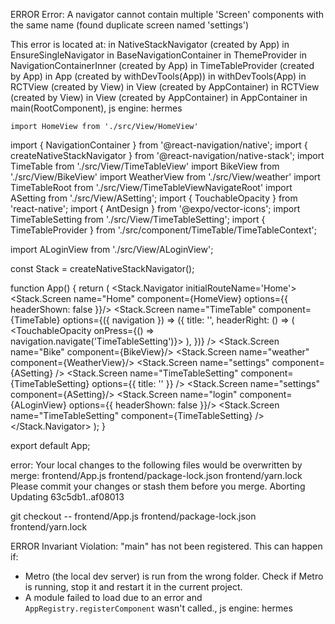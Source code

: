  ERROR  Error: A navigator cannot contain multiple 'Screen' components with the same name (found duplicate screen named 'settings')

This error is located at:
    in NativeStackNavigator (created by App)
    in EnsureSingleNavigator
    in BaseNavigationContainer
    in ThemeProvider
    in NavigationContainerInner (created by App)
    in TimeTableProvider (created by App)
    in App (created by withDevTools(App))
    in withDevTools(App)
    in RCTView (created by View)
    in View (created by AppContainer)
    in RCTView (created by View)
    in View (created by AppContainer)
    in AppContainer
    in main(RootComponent), js engine: hermes



    import HomeView from './src/View/HomeView'
import { NavigationContainer } from '@react-navigation/native';
import { createNativeStackNavigator } from '@react-navigation/native-stack';
import TimeTable from './src/View/TimeTableView'
import BikeView from './src/View/BikeView'
import WeatherView from './src/View/weather'
import TimeTableRoot from './src/View/TimeTableViewNavigateRoot'
import ASetting from './src/View/ASetting';
import { TouchableOpacity } from 'react-native';
import { AntDesign } from '@expo/vector-icons';
import TimeTableSetting from './src/View/TimeTableSetting';
import { TimeTableProvider } from './src/component/TimeTable/TimeTableContext'; 

import ALoginView from './src/View/ALoginView';

const Stack = createNativeStackNavigator();

function App() {
  return (
    <TimeTableProvider>
      <NavigationContainer>
        <Stack.Navigator initialRouteName='Home'>
          <Stack.Screen name="Home" component={HomeView} options={{ headerShown: false }}/>
          <Stack.Screen name="TimeTable" component={TimeTable} 
            options={({ navigation }) => ({ 
              title: '',
              headerRight: () => (
                <TouchableOpacity onPress={() => navigation.navigate('TimeTableSetting')}>
                  <AntDesign name="ellipsis1" size={24} color="black" />
                </TouchableOpacity>
              ),
            })} />
          <Stack.Screen name="Bike" component={BikeView}/>
          <Stack.Screen name="weather" component={WeatherView}/>
          <Stack.Screen name="settings" component={ASetting} />
          <Stack.Screen name="TimeTableSetting" component={TimeTableSetting} options={{ title: '' }} />
          <Stack.Screen name="settings" component={ASetting}/>
          <Stack.Screen name="login" component={ALoginView} options={{ headerShown: false }}/>
          <Stack.Screen name="TimeTableSetting" component={TimeTableSetting} />
        </Stack.Navigator>
      </NavigationContainer>
    </TimeTableProvider>
  );
}


export default App;


error: Your local changes to the following files would be overwritten by merge:
        frontend/App.js
        frontend/package-lock.json
        frontend/yarn.lock
Please commit your changes or stash them before you merge.
Aborting
Updating 63c5db1..af08013



git checkout -- frontend/App.js frontend/package-lock.json frontend/yarn.lock

    
 ERROR  Invariant Violation: "main" has not been registered. This can happen if:
* Metro (the local dev server) is run from the wrong folder. Check if Metro is running, stop it and restart it in the current project.
* A module failed to load due to an error and `AppRegistry.registerComponent` wasn't called., js engine: hermes
